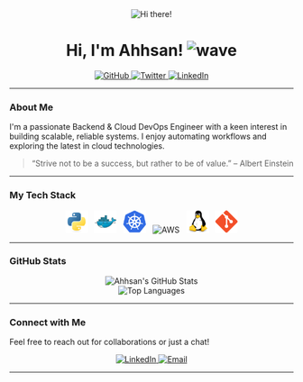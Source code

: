 <!-- Header with animated GIF -->
<div align="center">
  <img src="https://media.giphy.com/media/M9gbBd9nbDrOTu1Mqx/giphy.gif" width="100" alt="Hi there!"/>
</div>

<h1 align="center">
  Hi, I'm Ahhsan! <img src="https://media.giphy.com/media/hvRJCLFzcasrR4ia7z/giphy.gif" width="30" alt="wave"/>
</h1>

<!-- Social Badges -->
<p align="center">
  <a href="https://github.com/Ahhsan">
    <img src="https://img.shields.io/badge/GitHub-Ahhsan-181717?style=for-the-badge&logo=github" alt="GitHub"/>
  </a>
  <a href="https://twitter.com/YourTwitterHandle">
    <img src="https://img.shields.io/badge/Twitter-@Ahhsan-blue?style=for-the-badge&logo=twitter" alt="Twitter"/>
  </a>
  <a href="https://linkedin.com/in/YourLinkedInProfile">
    <img src="https://img.shields.io/badge/LinkedIn-Ahhsan-blue?style=for-the-badge&logo=linkedin" alt="LinkedIn"/>
  </a>
</p>

---

### About Me

I'm a passionate Backend & Cloud DevOps Engineer with a keen interest in building scalable, reliable systems. I enjoy automating workflows and exploring the latest in cloud technologies.  
> “Strive not to be a success, but rather to be of value.” – Albert Einstein

---

### My Tech Stack

<div align="center">
  <img src="https://raw.githubusercontent.com/devicons/devicon/master/icons/python/python-original.svg" title="Python" alt="Python" width="40" height="40"/> &nbsp;
  <img src="https://raw.githubusercontent.com/devicons/devicon/master/icons/docker/docker-original.svg" title="Docker" alt="Docker" width="40" height="40"/> &nbsp;
  <img src="https://raw.githubusercontent.com/devicons/devicon/master/icons/kubernetes/kubernetes-plain.svg" title="Kubernetes" alt="Kubernetes" width="40" height="40"/> &nbsp;
  <img src="https://raw.githubusercontent.com/devicons/devicon/master/icons/aws/aws-original.svg" title="AWS" alt="AWS" width="40" height="40"/> &nbsp;
  <img src="https://raw.githubusercontent.com/devicons/devicon/master/icons/linux/linux-original.svg" title="Linux" alt="Linux" width="40" height="40"/> &nbsp;
  <img src="https://raw.githubusercontent.com/devicons/devicon/master/icons/git/git-original.svg" title="Git" alt="Git" width="40" height="40"/>
</div>

---

### GitHub Stats

<div align="center">
  <img src="https://github-readme-stats.vercel.app/api?username=Ahhsan&show_icons=true&theme=radical" alt="Ahhsan's GitHub Stats"/>
</div>

<div align="center">
  <img src="https://github-readme-stats.vercel.app/api/top-langs/?username=Ahhsan&layout=compact&theme=radical" alt="Top Languages"/>
</div>

---

### Connect with Me

Feel free to reach out for collaborations or just a chat!

<p align="center">
  <a href="[https://linkedin.com/in/YourLinkedInProfile](https://www.linkedin.com/in/me/)">
    <img src="https://img.shields.io/badge/LinkedIn-Ahhsan-blue?style=for-the-badge&logo=linkedin&logoColor=white" alt="LinkedIn"/>
  </a>
  <a href="ahhsanul.hoque@gmail.com">
    <img src="https://img.shields.io/badge/Email-Contact_c14438?style=for-the-badge&logo=gmail&logoColor=white" alt="Email"/>
  </a>
</p>

---


